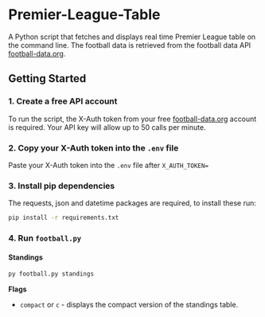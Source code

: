 # Premier-League-Table

A Python script that fetches and displays real time Premier League table on the command line.
The football data is retrieved from the football data API [football-data.org](https://www.football-data.org/).

## Getting Started

### 1. Create a free API account

To run the script, the X-Auth token from your free [football-data.org](https://www.football-data.org/) account is required. Your API key will allow up to 50 calls per minute.

### 2. Copy your X-Auth token into the <code>.env</code> file

Paste your X-Auth token into the <code>.env</code> file after <code>X_AUTH_TOKEN=</code>

### 3. Install pip dependencies

The requests, json and datetime packages are required, to install these run:

```bash
pip install -r requirements.txt
```

### 4. Run <code>football.py</code>

#### Standings

```bash
py football.py standings
```

**Flags**

- <code>compact</code> or <code>c</code> - displays the compact version of the standings table.